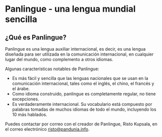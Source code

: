# Panlingue - una lengua mundial sencilla

## ¿Qué es Panlingue?

Panlingue es una lengua auxiliar internacional, es decir, es una lengua diseñada
para ser utilizada en la comunicación internacional, en cualquier lugar del
mundo, como complemento a otros idiomas.

Algunas características notables de Panlingue:

- Es más fácil y sencilla que las lenguas nacionales que se usan en la
  comunicación internacional, tales como el inglés, el chino, el francés y el
  árabe.
- Como idioma construido, panlingue es completamente regular, no tiene
  excepciones.
- Es verdaderamente internacional. Su vocabulario está compuesto por palabras
  tomadas de muchos idiomas de todo el mundo, incluyendo los 10 más hablados.

Puedes contactar por correo con el creador de Panlingue, Risto Kupsala, en el
correo electrónico [risto@pandunia.info](mailto:risto@pandunia.info).
